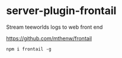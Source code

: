 # server-plugin-frontail
Stream teeworlds logs to web front end

https://github.com/mthenw/frontail

```
npm i frontail -g
```
